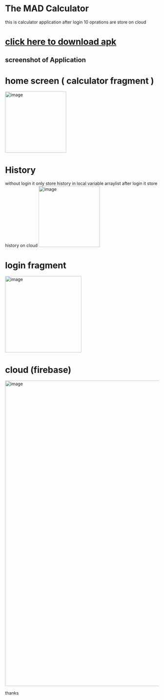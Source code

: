# The MAD Calculator
 this is calculator application after login 10 oprations  are store on cloud 
 
# <a href="https://drive.google.com/file/d/1s7hCZ-4GE46DurhwLl0sGRzXovX5eAnL/view?usp=sharing" target="_blank">click here to download apk </a> 

## screenshot of Application 

# home screen ( calculator fragment )
<img width="200" alt="image" src="https://user-images.githubusercontent.com/58937745/187584523-9894307e-0d8a-49ad-b75d-60657adaaaf4.jpeg">

# History 
without login it only store history in local variable arraylist after login it store history on cloud 
<img width="200" alt="image" src="https://user-images.githubusercontent.com/58937745/187584440-a6f059a1-97f4-4226-ae49-4242df6621b8.jpeg">


# login fragment
<img width="250" alt="image" src="https://user-images.githubusercontent.com/58937745/187584825-d52e0f9b-d8e9-48a3-8ca3-cdbb01281484.jpeg">

# cloud (firebase)

<img width="1000" alt="image" src="https://user-images.githubusercontent.com/58937745/187585444-64c99b23-dc77-4c4b-82e0-d9fe37420028.png">

thanks
